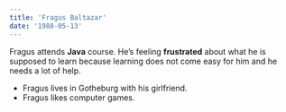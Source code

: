 ```yaml
---
title: 'Fragus Baltazar'
date: '1988-05-13'
---
```


Fragus attends **Java** course. He’s feeling **frustrated** about what he is supposed to learn because learning does not come easy for him and he needs a lot of help.

- Fragus lives in Gotheburg with his girlfriend.
- Fragus likes computer games.
